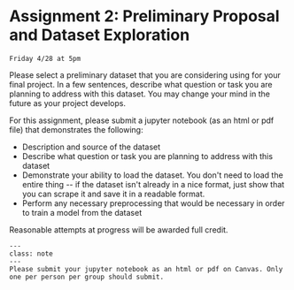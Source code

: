 # Assignment 2: Preliminary Proposal and Dataset Exploration

```{admonition} Due Date
Friday 4/28 at 5pm
```

Please select a preliminary dataset that you are considering using for your final project. In a few sentences, describe what question or task you are planning to address with this dataset. You may change your mind in the future as your project develops.

For this assignment, please submit a jupyter notebook (as an html or pdf file) that demonstrates the following:

- Description and source of the dataset
- Describe what question or task you are planning to address with this dataset
- Demonstrate your ability to load the dataset. You don't need to load the entire thing -- if the dataset isn't already in a nice format, just show that you can scrape it and save it in a readable format. 
- Perform any necessary preprocessing that would be necessary in order to train a model from the dataset

Reasonable attempts at progress will be awarded full credit.

```{admonition} Submission
---
class: note
---
Please submit your jupyter notebook as an html or pdf on Canvas. Only one per person per group should submit.
```
